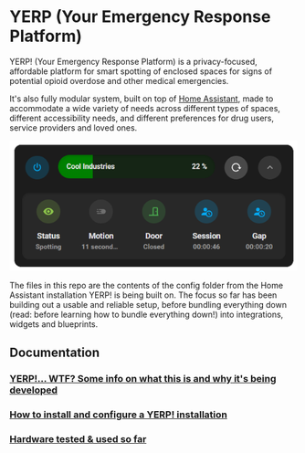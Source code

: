 # YERP (Your Emergency Response Platform)

YERP! (Your Emergency Response Platform) is a privacy-focused, affordable platform for smart spotting of enclosed spaces for signs of potential opioid overdose and other medical emergencies.

It's also fully modular system, built on top of <a href="https://home-assistant.io">Home Assistant</a>, made to accommodate a wide variety of needs across different types of spaces, different accessibility needs, and different preferences for drug users, service providers and loved ones.

![YERP Widget](documentation/images/yerp-widget.png)

The files in this repo are the contents of the config folder from the Home Assistant installation YERP! is being built on. The focus so far has been building out a usable and reliable setup, before bundling everything down (read: before learning how to bundle everything down!) into integrations, widgets and blueprints.

## Documentation
### [YERP!... WTF? Some info on what this is and why it's being developed](documentation/wtf.md)
### [How to install and configure a YERP! installation](documentation/installation.md)
### [Hardware tested & used so far](documentation/hardware.md)
